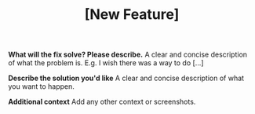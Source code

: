 ﻿---
name: Request feature
about: Suggest a feature
title: "[New Feature]"
labels: enhancement
assignees: ''

---

**What will the fix solve? Please describe.**
A clear and concise description of what the problem is. E.g. I wish there was a way to do [...]

**Describe the solution you'd like**
A clear and concise description of what you want to happen.

**Additional context**
Add any other context or screenshots.